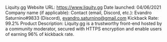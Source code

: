 Liquity.gg
Website URL: https://www.liquity.gg
Date launched: 04/06/2021
Company name (if applicable): 
Contact (email, Discord, etc.): Evandro Saturnino#9833 (Discord), evandro.saturnino@gmail.com
Kickback Rate: 99.2%
Product Description: Liquity.gg is a trustworthy front-end hosted by a community moderator, secured with HTTPS encryption and enable users of earning 96% of kickback rate.
